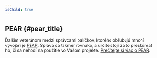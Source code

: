 ```yaml
---
isChild: true
---
```


## PEAR {#pear_title}

Ďalším veteránom medzi správcami balíčkov, ktorého obľubujú mnohí vývojári je [PEAR][1]. Správa sa takmer rovnako, a určite stojí za to preskúmať ho, či sa nehodí na použitie vo Vašom projekte. [Prečítejte si viac o PEAR][1].

[1]: http://pear.php.net/
